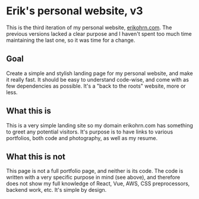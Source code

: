 # Erik's personal website, v3

This is the third iteration of my personal website, [erikohrn.com](https://erikohrn.com/). The previous versions lacked a clear purpose and I haven't spent too much time maintaining the last one, so it was time for a change.

## Goal

Create a simple and stylish landing page for my personal website, and make it really fast. It should be easy to understand code-wise, and come with as few dependencies as possible. It's a "back to the roots" website, more or less.

## What this is

This is a very simple landing site so my domain erikohrn.com has something to greet any potential visitors. It's purpose is to have links to various portfolios, both code and photography, as well as my resume.

## What this is not

This page is not a full portfolio page, and neither is its code. The code is written with a very specific purpose in mind (see above), and therefore does not show my full knowledge of React, Vue, AWS, CSS preprocessors, backend work, etc. It's simple by design.
